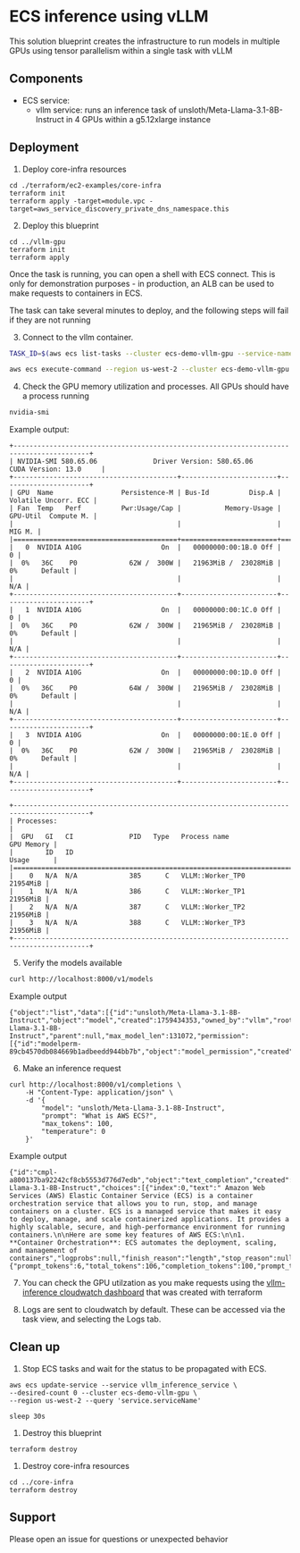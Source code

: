 # ECS inference using vLLM

This solution blueprint creates the infrastructure to run models in multiple GPUs using tensor parallelism within a single task with vLLM

## Components

* ECS service:
  * vllm service: runs an inference task of unsloth/Meta-Llama-3.1-8B-Instruct in 4 GPUs within a g5.12xlarge instance

## Deployment

1. Deploy core-infra resources

```shell
cd ./terraform/ec2-examples/core-infra
terraform init
terraform apply -target=module.vpc -target=aws_service_discovery_private_dns_namespace.this
```

2. Deploy this blueprint

```shell
cd ../vllm-gpu
terraform init
terraform apply
```

Once the task is running, you can open a shell with ECS connect. This is only for demonstration purposes - in production, an ALB can be used to make requests to containers in ECS.

The task can take several minutes to deploy, and the following steps will fail if they are not running

3. Connect to the vllm container.

```bash
TASK_ID=$(aws ecs list-tasks --cluster ecs-demo-vllm-gpu --service-name vllm_inference_service --region us-west-2 --output text | awk -F'/' '{print $NF}')

aws ecs execute-command --region us-west-2 --cluster ecs-demo-vllm-gpu --task $TASK_ID --container vllm --command 'bash' --interactive
```

4. Check the GPU memory utilization and processes. All GPUs should have a process running

```bash
nvidia-smi
```

Example output:

```
+-----------------------------------------------------------------------------------------+
| NVIDIA-SMI 580.65.06              Driver Version: 580.65.06      CUDA Version: 13.0     |
+-----------------------------------------+------------------------+----------------------+
| GPU  Name                 Persistence-M | Bus-Id          Disp.A | Volatile Uncorr. ECC |
| Fan  Temp   Perf          Pwr:Usage/Cap |           Memory-Usage | GPU-Util  Compute M. |
|                                         |                        |               MIG M. |
|=========================================+========================+======================|
|   0  NVIDIA A10G                    On  |   00000000:00:1B.0 Off |                    0 |
|  0%   36C    P0             62W /  300W |   21963MiB /  23028MiB |      0%      Default |
|                                         |                        |                  N/A |
+-----------------------------------------+------------------------+----------------------+
|   1  NVIDIA A10G                    On  |   00000000:00:1C.0 Off |                    0 |
|  0%   36C    P0             62W /  300W |   21965MiB /  23028MiB |      0%      Default |
|                                         |                        |                  N/A |
+-----------------------------------------+------------------------+----------------------+
|   2  NVIDIA A10G                    On  |   00000000:00:1D.0 Off |                    0 |
|  0%   36C    P0             64W /  300W |   21965MiB /  23028MiB |      0%      Default |
|                                         |                        |                  N/A |
+-----------------------------------------+------------------------+----------------------+
|   3  NVIDIA A10G                    On  |   00000000:00:1E.0 Off |                    0 |
|  0%   36C    P0             62W /  300W |   21965MiB /  23028MiB |      0%      Default |
|                                         |                        |                  N/A |
+-----------------------------------------+------------------------+----------------------+

+-----------------------------------------------------------------------------------------+
| Processes:                                                                              |
|  GPU   GI   CI              PID   Type   Process name                        GPU Memory |
|        ID   ID                                                               Usage      |
|=========================================================================================|
|    0   N/A  N/A             385      C   VLLM::Worker_TP0                      21954MiB |
|    1   N/A  N/A             386      C   VLLM::Worker_TP1                      21956MiB |
|    2   N/A  N/A             387      C   VLLM::Worker_TP2                      21956MiB |
|    3   N/A  N/A             388      C   VLLM::Worker_TP3                      21956MiB |
+-----------------------------------------------------------------------------------------+
```

5. Verify the models available

```bash
curl http://localhost:8000/v1/models
```

Example output
```
{"object":"list","data":[{"id":"unsloth/Meta-Llama-3.1-8B-Instruct","object":"model","created":1759434353,"owned_by":"vllm","root":"unsloth/Meta-Llama-3.1-8B-Instruct","parent":null,"max_model_len":131072,"permission":[{"id":"modelperm-89cb4570db084669b1adbeedd944bb7b","object":"model_permission","created":1759434353,"allow_create_engine":false,"allow_sampling":true,"allow_logprobs":true,"allow_search_indices":false,"allow_view":true,"allow_fine_tuning":false,"organization":"*","group":null,"is_blocking":false}]}]}
```

6. Make an inference request

```
curl http://localhost:8000/v1/completions \
    -H "Content-Type: application/json" \
    -d '{
        "model": "unsloth/Meta-Llama-3.1-8B-Instruct",
        "prompt": "What is AWS ECS?",
        "max_tokens": 100,
        "temperature": 0
    }'
```

Example output

```
{"id":"cmpl-a800137ba92242cf8cb5553d776d7edb","object":"text_completion","created":1759434425,"model":"unsloth/Meta-Llama-3.1-8B-Instruct","choices":[{"index":0,"text":" Amazon Web Services (AWS) Elastic Container Service (ECS) is a container orchestration service that allows you to run, stop, and manage containers on a cluster. ECS is a managed service that makes it easy to deploy, manage, and scale containerized applications. It provides a highly scalable, secure, and high-performance environment for running containers.\n\nHere are some key features of AWS ECS:\n\n1.  **Container Orchestration**: ECS automates the deployment, scaling, and management of containers","logprobs":null,"finish_reason":"length","stop_reason":null,"token_ids":null,"prompt_logprobs":null,"prompt_token_ids":null}],"service_tier":null,"system_fingerprint":null,"usage":{"prompt_tokens":6,"total_tokens":106,"completion_tokens":100,"prompt_tokens_details":null},"kv_transfer_params":null}
```

7. You can check the GPU utilzation as you make requests using the [vllm-inference cloudwatch dashboard](https://us-west-2.console.aws.amazon.com/cloudwatch/home?region=us-west-2#dashboards/dashboard/vllm-inference) that was created with terraform

8. Logs are sent to cloudwatch by default. These can be accessed via the task view, and selecting the Logs tab.

## Clean up

1. Stop ECS tasks and wait for the status to be propagated with ECS.

```shell
aws ecs update-service --service vllm_inference_service \
--desired-count 0 --cluster ecs-demo-vllm-gpu \
--region us-west-2 --query 'service.serviceName'

sleep 30s
```

1. Destroy this blueprint

```shell
terraform destroy
```

1. Destroy core-infra resources

```shell
cd ../core-infra
terraform destroy

```

## Support

Please open an issue for questions or unexpected behavior
